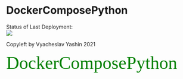 #  DockerComposePython

Status of Last Deployment:<br>
<img src="https://github.com/vyashin-devops/DockerComposePython/workflows/Docker-Compose-Flask-App/badge.svg?branch=main"><br>


Copyleft by Vyacheslav Yashin 2021

<font size="10" color="green" face="Tahoma">DockerComposePython</font> <br>
